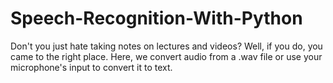 # Speech-Recognition-With-Python
Don't you just hate taking notes on lectures and videos? Well, if you do, you came to the right place. Here, we convert audio from a .wav file or use your microphone's input to convert it to text.
